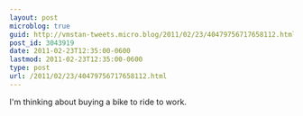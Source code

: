 ```yaml
---
layout: post
microblog: true
guid: http://vmstan-tweets.micro.blog/2011/02/23/40479756717658112.html
post_id: 3043919
date: 2011-02-23T12:35:00-0600
lastmod: 2011-02-23T12:35:00-0600
type: post
url: /2011/02/23/40479756717658112.html
---
```

I'm thinking about buying a bike to ride to work.
